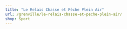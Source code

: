 ```yaml
---
title: "Le Relais Chasse et Pêche Plein Air"
url: /grenville/le-relais-chasse-et-peche-plein-air/
shop: Sport
---
```

